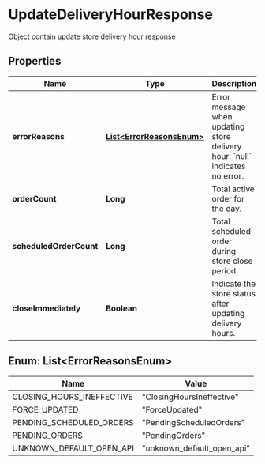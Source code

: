 

# UpdateDeliveryHourResponse

Object contain update store delivery hour response

## Properties

| Name | Type | Description | Notes |
|------------ | ------------- | ------------- | -------------|
|**errorReasons** | [**List&lt;ErrorReasonsEnum&gt;**](#List&lt;ErrorReasonsEnum&gt;) | Error message when updating store delivery hour. &#x60;null&#x60; indicates no error. |  [optional] |
|**orderCount** | **Long** | Total active order for the day. |  |
|**scheduledOrderCount** | **Long** | Total scheduled order during store close period. |  |
|**closeImmediately** | **Boolean** | Indicate the store status after updating delivery hours. |  |



## Enum: List&lt;ErrorReasonsEnum&gt;

| Name | Value |
|---- | -----|
| CLOSING_HOURS_INEFFECTIVE | &quot;ClosingHoursIneffective&quot; |
| FORCE_UPDATED | &quot;ForceUpdated&quot; |
| PENDING_SCHEDULED_ORDERS | &quot;PendingScheduledOrders&quot; |
| PENDING_ORDERS | &quot;PendingOrders&quot; |
| UNKNOWN_DEFAULT_OPEN_API | &quot;unknown_default_open_api&quot; |



